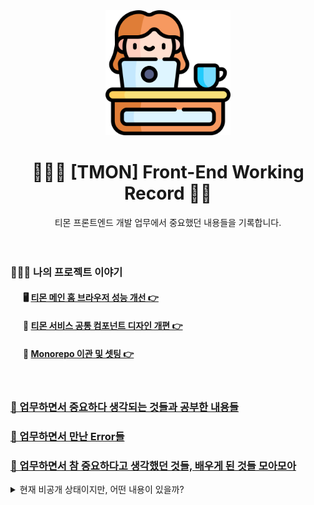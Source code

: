 <div align="center">
  <img width="200px;" src="./images/work-icon.png"/>
</div>
<h1 align="center">👩🏻‍💻 [TMON] Front-End Working Record ✍🏻</h1>
<div align="center">티몬 프론트엔드 개발 업무에서 중요했던 내용들을 기록합니다.</div>

<br />
<br />

### 👩🏻‍💻 나의 프로젝트 이야기

<div style="margin-left: 20px;">
  <h4>🖥️ <a href="https://github.com/mireyhgnay/browser-performance-upgrade">티몬 메인 홈 브라우저 성능 개선 👉</a></h4>
  <h4>🎨 <a href="https://hyerimiya.notion.site/5975ea18cc0b46a0b6aab69af82027a6?pvs=4">티몬 서비스 공통 컴포넌트 디자인 개편 👉</a></h4>
  <h4>📁 <a href="https://hyerimiya.notion.site/c9bdfb7b677846c3b041d5571c13c4ba?pvs=4">Monorepo 이관 및 셋팅 👉</a></h4>
</div>

<br />

### [📝 업무하면서 중요하다 생각되는 것들과 공부한 내용들](https://github.com/mireyhgnay/fe-working-record/blob/main/Study/README.md)

### [🚨 업무하면서 만난 Error들](https://github.com/mireyhgnay/fe-working-record/blob/main/Error/README.md)

### [🙏 업무하면서 참 중요하다고 생각했던 것들, 배우게 된 것들 모아모아](https://hyerimiya.notion.site/ab02ec2b977843ca9d7f801733f727a6?v=dfaf67d1c96247a4bf76f570291ecd8e&pvs=4)

<details>
  <summary>현재 비공개 상태이지만, 어떤 내용이 있을까?</summary>
  <img width="400px;" src="./images/record.png"/>
</details>
